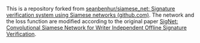 This is a repository forked from [seanbenhur/siamese_net: Signature verification system using Siamese networks (github.com)](https://github.com/seanbenhur/siamese_net). The network and the loss function are modified according to the original paper [SigNet: Convolutional Siamese Network for Writer Independent Offline Signature Verification](https://arxiv.org/abs/1707.02131v2).